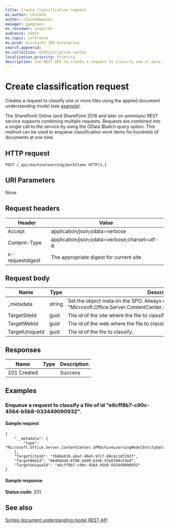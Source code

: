 ```yaml
---
title: Create classification request
ms.author: chucked
author: chuckedmonson
manager: pamgreen
ms.reviewer: ssquires
audience: admin
ms.topic: reference
ms.prod: microsoft-365-enterprise
search.appverid: 
ms.collection: m365initiative-syntex
localization_priority: Priority
description: Use REST API to create a request to classify one or more files using a trained document understanding model.
---
```


# Create classification request

Creates a request to classify one or more files using the applied document understanding model (see [example](rest-createclassificationrequest.md#examples)).

The SharePoint Online (and SharePoint 2016 and later on-premises) REST service supports combining multiple requests. Requests are combined into a single call to the service by using the OData $batch query option. This method can be used to enqueue classification work items for hundreds of documents at one time.

## HTTP request

```
POST /_api/machinelearning/workItems HTTP/1.1
```
## URI Parameters

None

## Request headers

| Header | Value |
|--------|-------|
|Accept|application/json;odata=verbose|
|Content-Type|application/json;odata=verbose;charset=utf-8|
|x-requestdigest|The appropriate digest for current site|

## Request body

|Name    |Type   |Description |
|--------|-------|------------|
|_metadata|string |Set the object meta on the SPO. Always use the value: {"type": "Microsoft.Office.Server.ContentCenter.SPMachineLearningModelEntityData"}. |
|TargetSiteId|guid|The id of the site where the file to classify is located.|
|TargetWebId|guid|The id of the web where the file to classify is located.|
|TargetUniqueId|guid|The id of the file to classify.|

## Responses

| Name   | Type  | Description|
|--------|-------|------------|
|201 Created| |Success|

## Examples

### Enqueue a request to classify a file of id "e6cff8b7-c90c-4564-b5b8-033449090932".

#### Sample request

```
{
	"__metadata": {
		"type": "Microsoft.Office.Server.ContentCenter.SPMachineLearningModelEntityData"
	},
	"TargetSiteId": "f686e63b-aba7-48e5-97c7-68c4c1df292f",
	"TargetWebId": "66d6b64d-6f88-4dd9-b3db-47e6f00c53e8",
	"TargetUniqueId": "e6cff8b7-c90c-4564-b5b8-033449090932"
}
```

#### Sample response

**Status code:** 201

## See also

[Syntex document understanding model REST API](syntex-model-rest-api.md)
